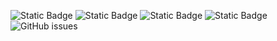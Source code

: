![Static Badge](https://img.shields.io/badge/blacklists-60-000000) ![Static Badge](https://img.shields.io/badge/blacklisted-3101304-cc0000) ![Static Badge](https://img.shields.io/badge/whitelisted-2244-00CC00) ![Static Badge](https://img.shields.io/badge/streaming_blacklist-28107-000000) ![GitHub issues](https://img.shields.io/github/issues/fabriziosalmi/blacklists)
